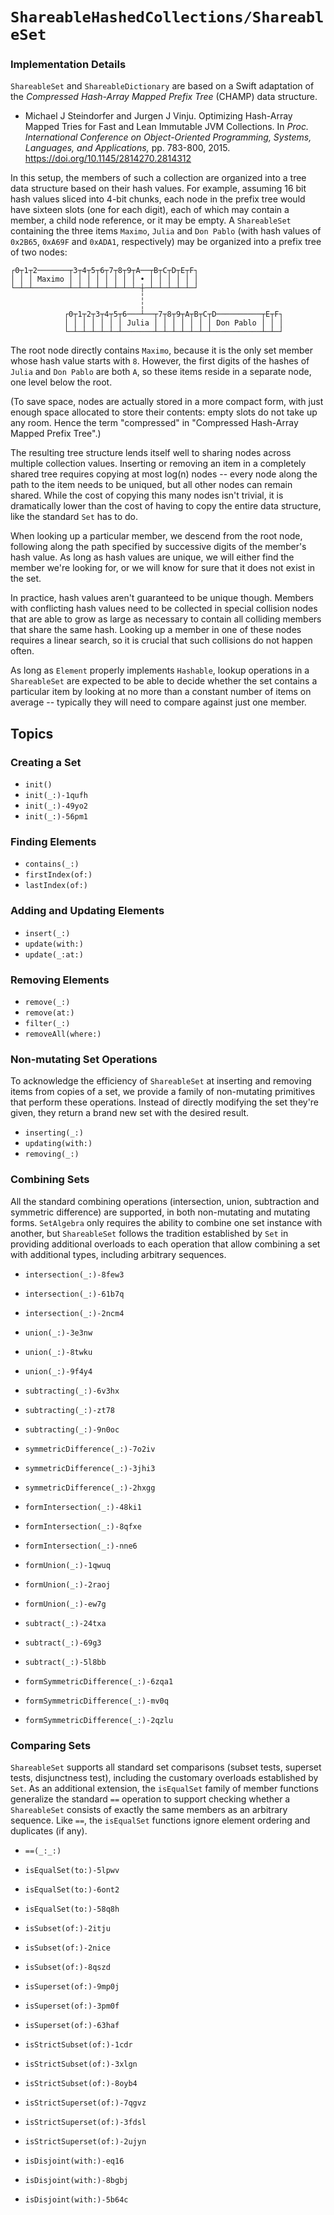 # ``ShareableHashedCollections/ShareableSet``

### Implementation Details

`ShareableSet` and `ShareableDictionary` are based on a Swift adaptation
of the *Compressed Hash-Array Mapped Prefix Tree* (CHAMP) data structure.

- Michael J Steindorfer and Jurgen J Vinju. Optimizing Hash-Array Mapped
   Tries for Fast and Lean Immutable JVM Collections. In *Proc.
   International Conference on Object-Oriented Programming, Systems,
   Languages, and Applications,* pp. 783-800, 2015.
   https://doi.org/10.1145/2814270.2814312

In this setup, the members of such a collection are organized into a tree
data structure based on their hash values. For example, assuming 16 bit hash
values sliced into 4-bit chunks, each node in the prefix tree would have
sixteen slots (one for each digit), each of which may contain a member, a
child node reference, or it may be empty. A `ShareableSet` containing the
three items `Maximo`, `Julia` and `Don Pablo` (with hash values of `0x2B65`,
`0xA69F` and `0xADA1`, respectively) may be organized into a prefix tree of
two nodes:

```
┌0┬1┬2───────┬3┬4┬5┬6┬7┬8┬9┬A──┬B┬C┬D┬E┬F┐
│ │ │ Maximo │ │ │ │ │ │ │ │ • │ │ │ │ │ │
└─┴─┴────────┴─┴─┴─┴─┴─┴─┴─┴─┼─┴─┴─┴─┴─┴─┘
                             ╎
                             ╎
            ┌0┬1┬2┬3┬4┬5┬6───┴──┬7┬8┬9┬A┬B┬C┬D──────────┬E┬F┐
            │ │ │ │ │ │ │ Julia │ │ │ │ │ │ │ Don Pablo │ │ │
            └─┴─┴─┴─┴─┴─┴───────┴─┴─┴─┴─┴─┴─┴───────────┴─┴─┘
```

The root node directly contains `Maximo`, because it is the only set member
whose hash value starts with `8`. However, the first digits of the hashes of
`Julia` and `Don Pablo` are both `A`, so these items reside in a separate
node, one level below the root.

(To save space, nodes are actually stored in a more compact form, with just
enough space allocated to store their contents: empty slots do not take up
any room. Hence the term "compressed" in "Compressed Hash-Array Mapped
Prefix Tree".)

The resulting tree structure lends itself well to sharing nodes across
multiple collection values. Inserting or removing an item in a completely
shared tree requires copying at most log(n) nodes -- every node along the
path to the item needs to be uniqued, but all other nodes can remain shared.
While the cost of copying this many nodes isn't trivial, it is dramatically
lower than the cost of having to copy the entire data structure, like the
standard `Set` has to do.

When looking up a particular member, we descend from the root node,
following along the path specified by successive digits of the member's hash
value. As long as hash values are unique, we will either find the member
we're looking for, or we will know for sure that it does not exist in the
set.

In practice, hash values aren't guaranteed to be unique though. Members with
conflicting hash values need to be collected in special collision nodes that
are able to grow as large as necessary to contain all colliding members that
share the same hash. Looking up a member in one of these nodes requires a
linear search, so it is crucial that such collisions do not happen often.

As long as `Element` properly implements `Hashable`, lookup operations in a
`ShareableSet` are expected to be able to decide whether the set contains a
particular item by looking at no more than a constant number of items on
average -- typically they will need to compare against just one member.

## Topics

### Creating a Set

- ``init()``
- ``init(_:)-1qufh``
- ``init(_:)-49yo2``
- ``init(_:)-56pm1``

### Finding Elements

- ``contains(_:)``
- ``firstIndex(of:)``
- ``lastIndex(of:)``

### Adding and Updating Elements

- ``insert(_:)``
- ``update(with:)``
- ``update(_:at:)``

### Removing Elements

- ``remove(_:)``
- ``remove(at:)``
- ``filter(_:)``
- ``removeAll(where:)``

### Non-mutating Set Operations

To acknowledge the efficiency of `ShareableSet` at inserting and removing items
from copies of a set, we provide a family of non-mutating primitives that
perform these operations. Instead of directly modifying the set they're given,
they return a brand new set with the desired result.

- ``inserting(_:)``
- ``updating(with:)``
- ``removing(_:)``

### Combining Sets

All the standard combining operations (intersection, union, subtraction and
symmetric difference) are supported, in both non-mutating and mutating forms.
`SetAlgebra` only requires the ability to combine one set instance with another,
but `ShareableSet` follows the tradition established by `Set` in providing
additional overloads to each operation that allow combining a set with
additional types, including arbitrary sequences.

- ``intersection(_:)-8few3``
- ``intersection(_:)-61b7q``
- ``intersection(_:)-2ncm4``

- ``union(_:)-3e3nw``
- ``union(_:)-8twku``
- ``union(_:)-9f4y4``

- ``subtracting(_:)-6v3hx``
- ``subtracting(_:)-zt78``
- ``subtracting(_:)-9n0oc``

- ``symmetricDifference(_:)-7o2iv``
- ``symmetricDifference(_:)-3jhi3``
- ``symmetricDifference(_:)-2hxgg``

- ``formIntersection(_:)-48ki1``
- ``formIntersection(_:)-8qfxe``
- ``formIntersection(_:)-nne6``

- ``formUnion(_:)-1qwuq``
- ``formUnion(_:)-2raoj``
- ``formUnion(_:)-ew7g``

- ``subtract(_:)-24txa``
- ``subtract(_:)-69g3``
- ``subtract(_:)-5l8bb``

- ``formSymmetricDifference(_:)-6zqa1``
- ``formSymmetricDifference(_:)-mv0q``
- ``formSymmetricDifference(_:)-2qzlu``

### Comparing Sets

`ShareableSet` supports all standard set comparisons (subset tests, superset
tests, disjunctness test), including the customary overloads established by
`Set`. As an additional extension, the `isEqualSet` family of member functions
generalize the standard `==` operation to support checking whether a
`ShareableSet` consists of exactly the same members as an arbitrary sequence.
Like `==`, the `isEqualSet` functions ignore element ordering and duplicates (if
any).

- ``==(_:_:)`` 
- ``isEqualSet(to:)-5lpwv`` 
- ``isEqualSet(to:)-6ont2`` 
- ``isEqualSet(to:)-58q8h`` 

- ``isSubset(of:)-2itju`` 
- ``isSubset(of:)-2nice`` 
- ``isSubset(of:)-8qszd`` 

- ``isSuperset(of:)-9mp0j`` 
- ``isSuperset(of:)-3pm0f`` 
- ``isSuperset(of:)-63haf`` 

- ``isStrictSubset(of:)-1cdr`` 
- ``isStrictSubset(of:)-3xlgn`` 
- ``isStrictSubset(of:)-8oyb4`` 

- ``isStrictSuperset(of:)-7qgvz`` 
- ``isStrictSuperset(of:)-3fdsl``
- ``isStrictSuperset(of:)-2ujyn`` 

- ``isDisjoint(with:)-eq16``
- ``isDisjoint(with:)-8bgbj``
- ``isDisjoint(with:)-5b64c``
